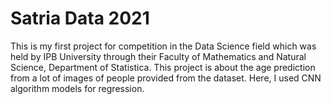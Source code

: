 # Satria Data 2021

This is my first project for competition in the Data Science field which was held by IPB University through their Faculty of Mathematics and Natural Science, Department of Statistica.
This project is about the age prediction from a lot of images of people provided from the dataset. Here, I used CNN algorithm models for regression. 
